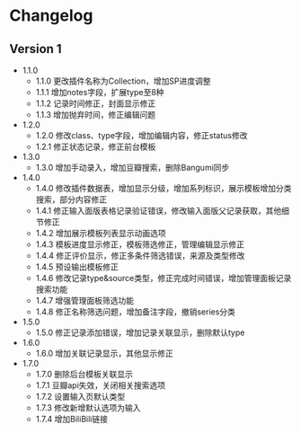 # Changelog

## Version 1

- 1.1.0
  - 1.1.0 更改插件名称为Collection，增加SP进度调整
  - 1.1.1 增加notes字段，扩展type至8种
  - 1.1.2 记录时间修正，封面显示修正
  - 1.1.3 增加抛弃时间，修正编辑问题
- 1.2.0
  - 1.2.0 修改class、type字段，增加编辑内容，修正status修改
  - 1.2.1 修正状态记录，修正前台模板
- 1.3.0
  - 1.3.0 增加手动录入，增加豆瓣搜索，删除Bangumi同步
- 1.4.0
  - 1.4.0 修改插件数据表，增加显示分级，增加系列标识，展示模板增加分类搜索，部分内容修正
  - 1.4.1 修正输入面版表格记录验证错误，修改输入面版父记录获取，其他细节修正
  - 1.4.2 增加展示模板列表显示动画选项
  - 1.4.3 模板进度显示修正，模板筛选修正，管理编辑显示修正
  - 1.4.4 修正评价显示，修正多条件筛选错误，来源及类型修改
  - 1.4.5 预设输出模板修正
  - 1.4.6 修改记录type&source类型，修正完成时间错误，增加管理面板记录搜索功能
  - 1.4.7 增强管理面板筛选功能
  - 1.4.8 修正名称筛选问题，增加备注字段，撤销series分类
- 1.5.0
  - 1.5.0 修正记录添加错误，增加记录关联显示，删除默认type
- 1.6.0
  - 1.6.0 增加关联记录显示，其他显示修正
- 1.7.0
  - 1.7.0 删除后台模板关联显示
  - 1.7.1 豆瓣api失效，关闭相关搜索选项
  - 1.7.2 设置输入页默认类型
  - 1.7.3 修改新增默认选项为输入
  - 1.7.4 增加BiliBili链接
